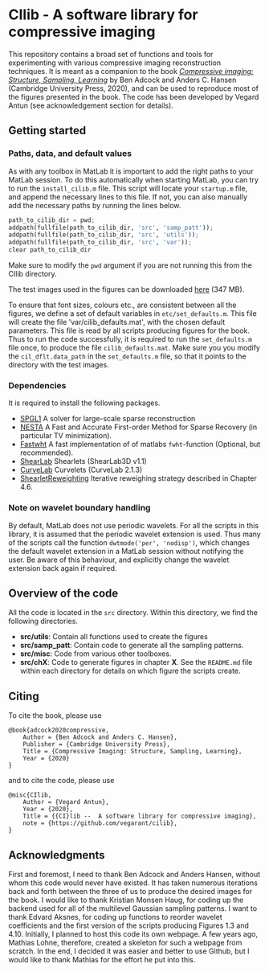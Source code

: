 # CIlib - A software library for compressive imaging 

This repository contains a broad set of functions and tools for experimenting with various compressive imaging reconstruction techniques. It is meant as a companion to the book  _[Compressive imaging: Structure, Sampling, Learning](https://www.compressiveimagingbook.com)_ by Ben Adcock and Anders C. Hansen (Cambridge University Press, 2020), and can be used to reproduce most of the figures presented in the book. The code has been developed by Vegard Antun (see acknowledgement section for details).

## Getting started

### Paths, data, and default values
As with any toolbox in MatLab it is important to add the right paths to your MatLab session. To do this automatically when starting MatLab, you can try to run the `install_cilib.m` file. This script will locate your `startup.m` file, and append the necessary lines to this file. If not, you can also manually add the necessary paths by running the lines below.
```python
path_to_cilib_dir = pwd;
addpath(fullfile(path_to_cilib_dir, 'src', 'samp_patt'));
addpath(fullfile(path_to_cilib_dir, 'src', 'utils'));
addpath(fullfile(path_to_cilib_dir, 'src', 'var'));
clear path_to_cilib_dir
```
Make sure to modify the `pwd` argument if you are not running this from the CIlib directory.

The test images used in the figures can be downloaded [here](https://www.mn.uio.no/math/english/people/aca/vegarant/cilib_data.zip) (347 MB).

To ensure that font sizes, colours etc., are consistent between all the figures, we define a set of default variables in `etc/set_defaults.m`. This file will create the file 'var/cilib_defaults.mat', with the chosen default parameters. This file is read by all scripts producing figures for the book. Thus to run the code successfully, it is required to run the `set_defaults.m` file once, to produce the file `cilib_defaults.mat`. Make sure you you modify the `cil_dflt.data_path` in the `set_defaults.m` file, so that it points to the directory with the test images.  

### Dependencies
It is required to install the following packages.

* [SPGL1](http://www.cs.ubc.ca/~mpf/spgl1/) A solver for large-scale sparse reconstruction
* [NESTA](http://statweb.stanford.edu/~candes/nesta/) A Fast and Accurate First-order Method for Sparse Recovery (in particular TV minimization).
* [Fastwht](https://github.com/vegarant/fastwht) A fast implementation of
  of matlabs `fwht`-function (Optional, but recommended).
* [ShearLab](http://www3.math.tu-berlin.de/numerik/www.shearlab.org/) 
    Shearlets (ShearLab3D v1.1)
* [CurveLab](http://www.curvelet.org) Curvelets (CurveLab 2.1.3)
* [ShearletReweighting](https://github.com/jky-ma/ShearletReweighting) Iterative reweighing strategy described in Chapter 4.6.

### Note on wavelet boundary handling
By default, MatLab does not use periodic wavelets. For all the scripts in this library, it is assumed that the periodic wavelet extension is used. Thus many of the scripts call the function `dwtmode('per', 'nodisp')`, which changes the default wavelet extension in a MatLab session without notifying the user. Be aware of this behaviour, and explicitly change the wavelet extension back again if required.

## Overview of the code

All the code is located in the `src` directory. Within this directory, we find the following directories. 

* __src/utils__: Contain all functions used to create the figures
* __src/samp_patt__: Contain code to generate all the sampling patterns.
* __src/misc__: Code from various other toolboxes.
* __src/chX__: Code to generate figures in chapter __X__. See the `README.md` file within each directory for details on which figure the scripts create. 


## Citing 

To cite the book, please use
```
@book{adcock2020compressive,
	Author = {Ben Adcock and Anders C. Hansen},
	Publisher = {Cambridge University Press},
	Title = {Compressive Imaging: Structure, Sampling, Learning},
	Year = {2020}
}
```
and to cite the code, please use
```
@misc{CIlib,
	Author = {Vegard Antun},
	Year = {2020},
	Title = {{CI}lib --  A software library for compressive imaging},
	note = {https://github.com/vegarant/cilib},
}
```

## Acknowledgments
First and foremost, I need to thank Ben Adcock and Anders Hansen, without whom this code would never have existed. It has taken numerous iterations back and forth between the three of us to produce the desired images for the book. I would like to thank Kristian Monsen Haug, for coding up the backend used for all of the multilevel Gaussian sampling patterns. I want to thank Edvard Aksnes, for coding up functions to reorder wavelet coefficients and the first version of the scripts producing Figures 1.3 and 4.10. Initially, I planned to host this code its own webpage. A few years ago, Mathias Lohne, therefore, created a skeleton for such a webpage from scratch. In the end, I decided it was easier and better to use Github, but I would like to thank Mathias for the effort he put into this. 


